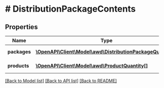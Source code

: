 # # DistributionPackageContents

## Properties

Name | Type | Description | Notes
------------ | ------------- | ------------- | -------------
**packages** | [**\OpenAPI\Client\Model\awd\DistributionPackageQuantity[]**](DistributionPackageQuantity.md) | This is required only when &#x60;DistributionPackageType&#x3D;PALLET&#x60;. | [optional]
**products** | [**\OpenAPI\Client\Model\awd\ProductQuantity[]**](ProductQuantity.md) | This is required only when &#x60;DistributionPackageType&#x3D;CASE&#x60;. | [optional]

[[Back to Model list]](../../README.md#models) [[Back to API list]](../../README.md#endpoints) [[Back to README]](../../README.md)
